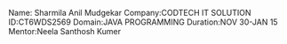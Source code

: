 Name: Sharmila Anil Mudgekar
Company:CODTECH IT SOLUTION
ID:CT6WDS2569
Domain:JAVA PROGRAMMING
Duration:NOV 30-JAN 15
Mentor:Neela Santhosh Kumer
